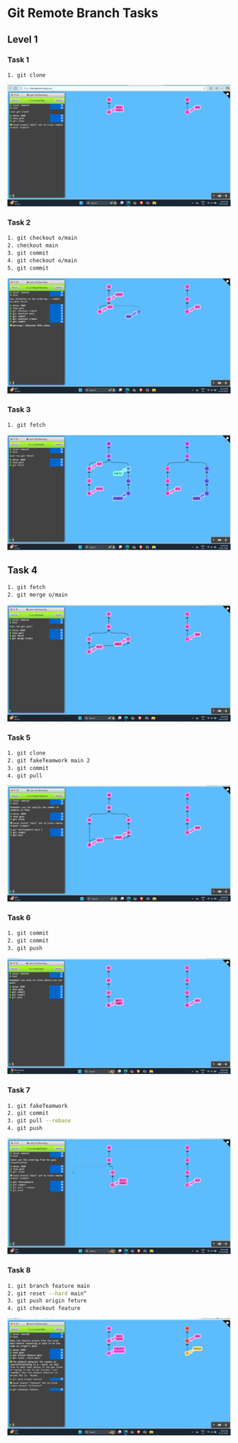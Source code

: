 #  Git Remote Branch Tasks

## Level 1

### Task 1
```bash
1. git clone
```
![](/Remote_Task/Level1_Task_1.png)

###  Task 2
```bash
1. git checkout o/main
2. checkout main
3. git commit
4. git checkout o/main
5. git commit
```
![](/Remote_Task/Level1_Task_2.png)

### Task 3
```bash
1. git fetch
```
![](/Remote_Task/Level1_Task_3.png)

## Task 4
```bash
1. git fetch
2. git merge o/main
```
![](/Remote_Task/Level1_Task_4.png)

### Task 5
```bash
1. git clone
2. git fakeTeamwork main 2
3. git commit
4. git pull
```
![](/Remote_Task/Level1_Task_5.png)

### Task 6
```bash
1. git commit
2. git commit
3. git push
```
![](/Remote_Task/Level1_Task_6.png)

### Task 7
```bash
1. git fakeTeamwork
2. git commit
3. git pull --rebase
4. git push
```
![](/Remote_Task/Level1_Task_7.png)

### Task 8
```bash
1. git branch feature main
2. git reset --hard main^
3. git push origin feture
4. git checkout feature
```
![](/Remote_Task/Level1_Task_8.png)